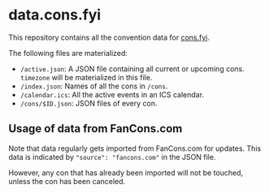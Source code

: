 # data.cons.fyi

This repository contains all the convention data for [cons.fyi](https://cons.fyi).

The following files are materialized:
- `/active.json`: A JSON file containing all current or upcoming cons. `timezone` will be materialized in this file.
- `/index.json`: Names of all the cons in `/cons`.
- `/calendar.ics`: All the active events in an ICS calendar.
- `/cons/$ID.json`: JSON files of every con.

## Usage of data from FanCons.com

Note that data regularly gets imported from FanCons.com for updates. This data is indicated by `"source": "fancons.com"` in the JSON file.

However, any con that has already been imported will not be touched, unless the con has been canceled.
